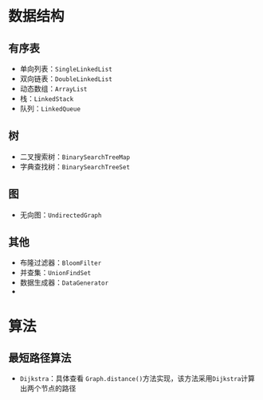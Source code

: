 # 数据结构

## 有序表

- 单向列表：`SingleLinkedList`
- 双向链表：`DoubleLinkedList`
- 动态数组：`ArrayList`
- 栈：`LinkedStack`
- 队列：`LinkedQueue`

## 树

- 二叉搜索树：`BinarySearchTreeMap`
- 字典查找树：`BinarySearchTreeSet`

## 图

- 无向图：`UndirectedGraph`

## 其他

- 布隆过滤器：`BloomFilter`
- 并查集：`UnionFindSet`
- 数据生成器：`DataGenerator`
- 



# 算法

## 最短路径算法

- `Dijkstra`：具体查看 `Graph.distance()`方法实现，该方法采用`Dijkstra`计算出两个节点的路径